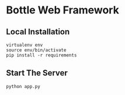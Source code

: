 # Bottle Web Framework

## Local Installation
```
virtualenv env
source env/bin/activate
pip install -r requirements
```

## Start The Server
```
python app.py
```

